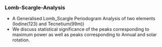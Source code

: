### Lomb-Scargle-Analysis
* A Generalised Lomb_Scargle Periodogram Analysis of two elements (Iodine(123) and Tecnetium(99m))
* We discuss statistical significance of the peaks corresponding to maximum power as well as peaks corresponding to Annual and solar rotation. 

